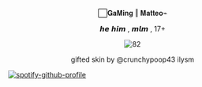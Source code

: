 <p align="center"> ⃞𝐆𝐚𝐌𝐢𝐧𝐠  ‖ 𝐌𝐚𝐭𝐭𝐞𝐨⌁ </p>
 <p align="center">  𝙝𝙚 𝙝𝙞𝙢 , 𝙢𝙡𝙢 , 17+ </p>
<p align="center"><img src="https://media.discordapp.net/attachments/1066889116551233537/1391115573496123675/Ga_Ming_widget-removebg-preview.png?ex=68715056&is=686ffed6&hm=031e55b3ed1b59f289222d6d3094fe8d8946718353b06354bc6c6e70786d9ad8&=&format=webp&quality=lossless" alt="82"/></p>

<p align="center"> gifted skin by @crunchypoop43 ilysm </p>

[![spotify-github-profile](https://spotify-github-profile.kittinanx.com/api/view?uid=cdsvosszvb2jw2rjkhqk284je&cover_image=true&theme=novatorem&show_offline=true&background_color=121212&interchange=false&bar_color=623c42&bar_color_cover=false)](https://github.com/kittinan/spotify-github-profile)
